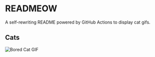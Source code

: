 # READMEOW

A self-rewriting README powered by GitHub Actions to display cat gifs.

## Cats

![Bored Cat GIF](https://media1.giphy.com/media/v1.Y2lkPTlhY2QwMmRhNWNyNGJwMm1wYXIwYXM2aHh5ZGM1NXVqem52bnpsZndkMTU4cGttMyZlcD12MV9naWZzX3NlYXJjaCZjdD1n/mlvseq9yvZhba/200.gif)
